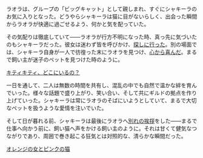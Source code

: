 <!-- title: キャットレディ -->
<!-- relationship: Big Pink Cat -->

ラオラは、グループの「ビッグキャット」として親しまれ、すぐにシャキーラのお気に入りとなった。どうやらシャキーラは猫に目がないらしく、出会った瞬間からラオラが快適に過ごせるよう、何かと気を配っていた。

その気配りは徹底していて――ラオラが行方不明になった時、真っ先に気づいたのもシャキーラだった。彼女は迷わず皆を呼びかけ、[探しに行った](https://www.youtube.com/watch?v=izEX6XKyApQ&t=3874s)。別の場面では、シャキーラ自身が一人で彷徨った末にラオラを見つけ、[心から喜んだ](https://www.youtube.com/watch?v=izEX6XKyApQ&t=4707s)。まるで飼い主が迷子のペットを見つけた時のように。

[キティキティ、どこにいるの？](#embed:https://www.youtube.com/live/izEX6XKyApQ?t=3874)

一日を通して、二人は無数の時間を共有し、混乱の中でも自然で温かな絆を育んでいった。様々な話題で盛り上がり、笑い合い、そして共にギルドの拠点を作り上げていった。シャキーラは常にラオラのそばにいようとしていて、まるで大切なペットを扱うような愛情を注いでいた。

そして日が暮れる前、シャキーラは最後にラオラへ[別れの挨拶](https://www.youtube.com/watch?v=izEX6XKyApQ&t=13636s)をした――まるで仕事へ向かう前に、飼い猫へ声をかける飼い主のように。それは甘くて健気なつながりであり、周囲で巻き起こる狂気とは対照的な、清らかな瞬間だった。

[オレンジの女とピンクの猫](#embed:https://www.youtube.com/live/izEX6XKyApQ?t=12541)
